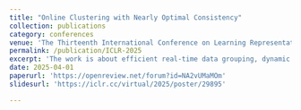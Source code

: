```yaml
---
title: "Online Clustering with Nearly Optimal Consistency"
collection: publications
category: conferences
venue: 'The Thirteenth International Conference on Learning Representations, ICLR 2025'
permalink: /publication/ICLR-2025
excerpt: 'The work is about efficient real-time data grouping, dynamic clustering with minimal adjustments.'
date: 2025-04-01
paperurl: 'https://openreview.net/forum?id=NA2vUMaMOm'
slidesurl: 'https://iclr.cc/virtual/2025/poster/29895'

---
```

